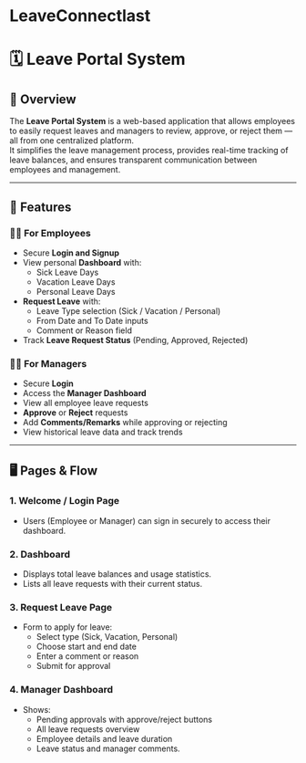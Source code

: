 # LeaveConnectlast
# 🗓️ Leave Portal System

## 📖 Overview
The **Leave Portal System** is a web-based application that allows employees to easily request leaves and managers to review, approve, or reject them — all from one centralized platform.  
It simplifies the leave management process, provides real-time tracking of leave balances, and ensures transparent communication between employees and management.

---

## 🚀 Features

### 👩‍💼 For Employees
- Secure **Login and Signup**
- View personal **Dashboard** with:
  - Sick Leave Days
  - Vacation Leave Days
  - Personal Leave Days
- **Request Leave** with:
  - Leave Type selection (Sick / Vacation / Personal)
  - From Date and To Date inputs
  - Comment or Reason field
- Track **Leave Request Status** (Pending, Approved, Rejected)

### 👨‍💼 For Managers
- Secure **Login**
- Access the **Manager Dashboard**
- View all employee leave requests
- **Approve** or **Reject** requests
- Add **Comments/Remarks** while approving or rejecting
- View historical leave data and track trends

---

## 🖥️ Pages & Flow

### 1. **Welcome / Login Page**
- Users (Employee or Manager) can sign in securely to access their dashboard.

### 2. **Dashboard**
- Displays total leave balances and usage statistics.
- Lists all leave requests with their current status.

### 3. **Request Leave Page**
- Form to apply for leave:
  - Select type (Sick, Vacation, Personal)
  - Choose start and end date
  - Enter a comment or reason
  - Submit for approval

### 4. **Manager Dashboard**
- Shows:
  - Pending approvals with approve/reject buttons
  - All leave requests overview
  - Employee details and leave duration
  - Leave status and manager comments.
